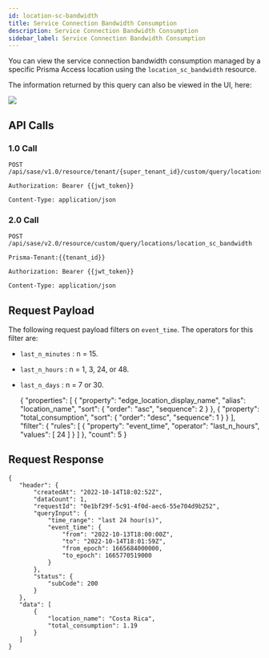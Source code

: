 ```yaml
---
id: location-sc-bandwidth
title: Service Connection Bandwidth Consumption
description: Service Connection Bandwidth Consumption
sidebar_label: Service Connection Bandwidth Consumption
---
```


You can view the service connection bandwidth consumption managed by a specific Prisma Access location
using the `location_sc_bandwidth` resource.

The information returned by this query can also be viewed in the UI, here:

![](/access/img/location-sc-bw.png)

## API Calls

### 1.0 Call

    POST /api/sase/v1.0/resource/tenant/{super_tenant_id}/custom/query/locations/location_sc_bandwidth

    Authorization: Bearer {{jwt_token}}
    
    Content-Type: application/json

### 2.0 Call

    POST /api/sase/v2.0/resource/custom/query/locations/location_sc_bandwidth

    Prisma-Tenant:{{tenant_id}}

    Authorization: Bearer {{jwt_token}}
    
    Content-Type: application/json


## Request Payload

The following request payload filters on `event_time`. The operators for this filter are:

* `last_n_minutes` : n = 15.
* `last_n_hours` : n = 1, 3, 24, or 48.
* `last_n_days` : n = 7 or 30.


    {
         "properties": [
           {
             "property": "edge_location_display_name",
             "alias": "location_name",
             "sort": {
               "order": "asc",
               "sequence": 2
             }
           },
           {
             "property": "total_consumption",
             "sort": {
               "order": "desc",
               "sequence": 1
             }
           }
         ],
         "filter": {
           "rules": [
             {
               "property": "event_time",
               "operator": "last_n_hours",
               "values": [
                 24
               ]
             }
           ]
         },
         "count": 5
    }


## Request Response
  
    {
       "header": {
           "createdAt": "2022-10-14T18:02:52Z",
           "dataCount": 1,
           "requestId": "0e1bf29f-5c91-4f0d-aec6-55e704d9b252",
           "queryInput": {
               "time_range": "last 24 hour(s)",
               "event_time": {
                   "from": "2022-10-13T18:00:00Z",
                   "to": "2022-10-14T18:01:59Z",
                   "from_epoch": 1665684000000,
                   "to_epoch": 1665770519000
               }
           },
           "status": {
               "subCode": 200
           }
       },
       "data": [
           {
               "location_name": "Costa Rica",
               "total_consumption": 1.19
           }
       ]
    }
